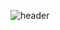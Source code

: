 ![header](https://capsule-render.vercel.app/api?type=waving&color=4e54c8,8f94fb&height=300&section=header&text=Hojin's%20github%20🧐&fontColor=ffffff)
<!--
**hojin0729/hojin0729** is a ✨ _special_ ✨ repository because its `README.md` (this file) appears on your GitHub profile.

Here are some ideas to get you started:

- 🔭 I’m currently working on ...
- 🌱 I’m currently learning ...
- 👯 I’m looking to collaborate on ...
- 🤔 I’m looking for help with ...
- 💬 Ask me about ...
- 📫 How to reach me: ...
- 😄 Pronouns: ...
- ⚡ Fun fact: ...
-->
